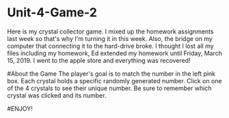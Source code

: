 # Unit-4-Game-2
Here is my crystal collector game. I mixed up the homework assignments last week so that's why I'm turning it in this week.
Also, the bridge on my computer that connecting it to the hard-drive broke. I thought I lost all my files including my homework, Ed extended my homework until Friday, March 15, 2019. I went to the apple store and everything was recovered! 


#About the Game
The player's goal is to match the number in the left pink box. Each crystal holds a specific randomly generated number. 
Click on one of the 4 crystals to see their unique number. Be sure to remember which crystal was clicked and its number. 

#ENJOY!